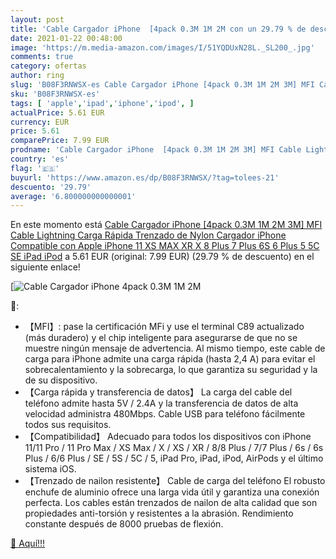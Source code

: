 ```yaml
---
layout: post
title: 'Cable Cargador iPhone  [4pack 0.3M 1M 2M con un 29.79 % de descuento'
date: 2021-01-22 00:48:00
image: 'https://m.media-amazon.com/images/I/51YQDUxN28L._SL200_.jpg'
comments: true
category: ofertas
author: ring
slug: 'B08F3RNWSX-es Cable Cargador iPhone [4pack 0.3M 1M 2M 3M] MFI Cable...'
sku: 'B08F3RNWSX-es'
tags: [ 'apple','ipad','iphone','ipod', ]
actualPrice: 5.61 EUR
currency: EUR
price: 5.61
comparePrice: 7.99 EUR
prodname: 'Cable Cargador iPhone  [4pack 0.3M 1M 2M 3M] MFI Cable Lightning Carga Rápida Trenzado de Nylon Cargador iPhone Compatible con Apple iPhone 11 XS MAX XR X 8 Plus 7 Plus 6S 6 Plus 5 5C SE iPad iPod'
country: 'es'
flag: '🇪🇸'
buyurl: 'https://www.amazon.es/dp/B08F3RNWSX/?tag=tolees-21'
descuento: '29.79'
average: '6.800000000000001'
---
```


En este momento está [Cable Cargador iPhone  [4pack 0.3M 1M 2M 3M] MFI Cable Lightning Carga Rápida Trenzado de Nylon Cargador iPhone Compatible con Apple iPhone 11 XS MAX XR X 8 Plus 7 Plus 6S 6 Plus 5 5C SE iPad iPod](https://www.amazon.es/dp/B08F3RNWSX/?tag=tolees-21) a 5.61 EUR (original: 7.99 EUR) (29.79 %  de descuento) en el siguiente enlace!

[![Cable Cargador iPhone  [4pack 0.3M 1M 2M](https://m.media-amazon.com/images/I/51YQDUxN28L._SL200_.jpg)](https://www.amazon.es/dp/B08F3RNWSX/?tag=tolees-21)

🔎:

- 【MFI】: pase la certificación MFi y use el terminal C89 actualizado (más duradero) y el chip inteligente para asegurarse de que no se muestre ningún mensaje de advertencia. Al mismo tiempo, este cable de carga para iPhone admite una carga rápida (hasta 2,4 A) para evitar el sobrecalentamiento y la sobrecarga, lo que garantiza su seguridad y la de su dispositivo.
- 【Carga rápida y transferencia de datos】 La carga del cable del teléfono admite hasta 5V / 2.4A y la transferencia de datos de alta velocidad administra 480Mbps. Cable USB para teléfono fácilmente todos sus requisitos.
- 【Compatibilidad】 Adecuado para todos los dispositivos con iPhone 11/11 Pro / 11 Pro Max / XS Max / X / XS / XR / 8/8 Plus / 7/7 Plus / 6s / 6s Plus / 6/6 Plus / SE / 5S / 5C / 5, iPad Pro, iPad, iPod, AirPods y el último sistema iOS.
- 【Trenzado de nailon resistente】 Cable de carga del teléfono El robusto enchufe de aluminio ofrece una larga vida útil y garantiza una conexión perfecta. Los cables están trenzados de nailon de alta calidad que son propiedades anti-torsión y resistentes a la abrasión. Rendimiento constante después de 8000 pruebas de flexión.

[🛒 Aquí!!!](https://www.amazon.es/dp/B08F3RNWSX/?tag=tolees-21)
